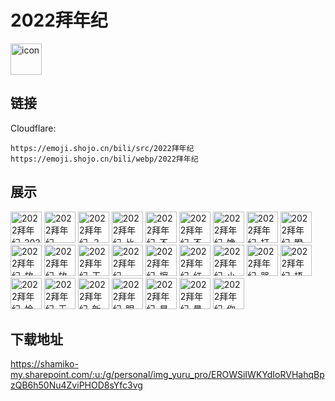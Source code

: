 # 2022拜年纪
<img src="https://emoji.shojo.cn/bili/src/2022拜年纪/icon.png" width="50" height="50" alt="icon">

## 链接
Cloudflare:
```
https://emoji.shojo.cn/bili/src/2022拜年纪
https://emoji.shojo.cn/bili/webp/2022拜年纪
```
## 展示
<img src="https://emoji.shojo.cn/bili/src/2022拜年纪/2022拜年纪-2022.png" width="50" height="50" alt="2022拜年纪-2022">
<img src="https://emoji.shojo.cn/bili/src/2022拜年纪/2022拜年纪-HAHA.png" width="50" height="50" alt="2022拜年纪-HAHA">
<img src="https://emoji.shojo.cn/bili/src/2022拜年纪/2022拜年纪-？？？.png" width="50" height="50" alt="2022拜年纪-？？？">
<img src="https://emoji.shojo.cn/bili/src/2022拜年纪/2022拜年纪-比心.png" width="50" height="50" alt="2022拜年纪-比心">
<img src="https://emoji.shojo.cn/bili/src/2022拜年纪/2022拜年纪-不愧是我.png" width="50" height="50" alt="2022拜年纪-不愧是我">
<img src="https://emoji.shojo.cn/bili/src/2022拜年纪/2022拜年纪-不要啊.png" width="50" height="50" alt="2022拜年纪-不要啊">
<img src="https://emoji.shojo.cn/bili/src/2022拜年纪/2022拜年纪-馋.png" width="50" height="50" alt="2022拜年纪-馋">
<img src="https://emoji.shojo.cn/bili/src/2022拜年纪/2022拜年纪-打call.png" width="50" height="50" alt="2022拜年纪-打call">
<img src="https://emoji.shojo.cn/bili/src/2022拜年纪/2022拜年纪-瞪大双眼.png" width="50" height="50" alt="2022拜年纪-瞪大双眼">
<img src="https://emoji.shojo.cn/bili/src/2022拜年纪/2022拜年纪-放空.png" width="50" height="50" alt="2022拜年纪-放空">
<img src="https://emoji.shojo.cn/bili/src/2022拜年纪/2022拜年纪-放烟花.png" width="50" height="50" alt="2022拜年纪-放烟花">
<img src="https://emoji.shojo.cn/bili/src/2022拜年纪/2022拜年纪-干了这杯.png" width="50" height="50" alt="2022拜年纪-干了这杯">
<img src="https://emoji.shojo.cn/bili/src/2022拜年纪/2022拜年纪-哈？.png" width="50" height="50" alt="2022拜年纪-哈？">
<img src="https://emoji.shojo.cn/bili/src/2022拜年纪/2022拜年纪-擦擦.png" width="50" height="50" alt="2022拜年纪-擦擦">
<img src="https://emoji.shojo.cn/bili/src/2022拜年纪/2022拜年纪-红包拿来.png" width="50" height="50" alt="2022拜年纪-红包拿来">
<img src="https://emoji.shojo.cn/bili/src/2022拜年纪/2022拜年纪-小脑斧.png" width="50" height="50" alt="2022拜年纪-小脑斧">
<img src="https://emoji.shojo.cn/bili/src/2022拜年纪/2022拜年纪-哭哭.png" width="50" height="50" alt="2022拜年纪-哭哭">
<img src="https://emoji.shojo.cn/bili/src/2022拜年纪/2022拜年纪-捂脸.png" width="50" height="50" alt="2022拜年纪-捂脸">
<img src="https://emoji.shojo.cn/bili/src/2022拜年纪/2022拜年纪-恰柠檬.png" width="50" height="50" alt="2022拜年纪-恰柠檬">
<img src="https://emoji.shojo.cn/bili/src/2022拜年纪/2022拜年纪-无情吃瓜.png" width="50" height="50" alt="2022拜年纪-无情吃瓜">
<img src="https://emoji.shojo.cn/bili/src/2022拜年纪/2022拜年纪-新年快乐.png" width="50" height="50" alt="2022拜年纪-新年快乐">
<img src="https://emoji.shojo.cn/bili/src/2022拜年纪/2022拜年纪-眼前一黑.png" width="50" height="50" alt="2022拜年纪-眼前一黑">
<img src="https://emoji.shojo.cn/bili/src/2022拜年纪/2022拜年纪-星星眼.png" width="50" height="50" alt="2022拜年纪-星星眼">
<img src="https://emoji.shojo.cn/bili/src/2022拜年纪/2022拜年纪-晕.png" width="50" height="50" alt="2022拜年纪-晕">
<img src="https://emoji.shojo.cn/bili/src/2022拜年纪/2022拜年纪-你真棒.png" width="50" height="50" alt="2022拜年纪-你真棒">

## 下载地址

https://shamiko-my.sharepoint.com/:u:/g/personal/img_yuru_pro/EROWSiIWKYdIoRVHahqBpzQB6h50Nu4ZviPHOD8sYfc3vg